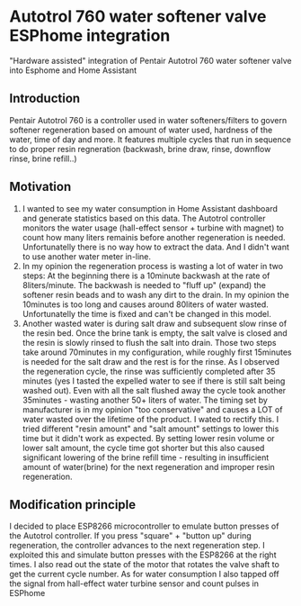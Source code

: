 # Autotrol 760 water softener valve ESPhome integration
"Hardware assisted" integration of Pentair Autotrol 760 water softener valve into Esphome and Home Assistant

## Introduction
Pentair Autotrol 760 is a controller used in water softeners/filters to govern softener regeneration based on amount of water used, hardness of the water, time of day and more. It features multiple cycles that run in sequence to do proper resin regneration (backwash, brine draw, rinse, downflow rinse, brine refill..)

## Motivation
1) I wanted to see my water consumption in Home Assistant dashboard and generate statistics based on this data. The Autotrol controller monitors the water usage (hall-effect sensor + turbine with magnet) to count how many liters remainis before another regeneration is needed. Unfortunatelly there is no way how to extract the data. And I didn't want to use another water meter in-line.
2) In my opinion the regeneration process is wasting a lot of water in two steps: At the beginning there is a 10minute backwash at the rate of 8liters/minute. The backwash is needed to "fluff up" (expand) the softener resin beads and to wash any dirt to the drain. In my opinion the 10minutes is too long and causes around 80liters of water wasted. Unfortunatelly the time is fixed and can't be changed in this model.
3) Another wasted water is during salt draw and subsequent slow rinse of the resin bed. Once the brine tank is empty, the salt valve is closed and the resin is slowly rinsed to flush the salt into drain. Those two steps take around 70minutes in my configuration, while roughly first 15minutes is needed for the salt draw and the rest is for the rinse. As I observed the regeneration cycle, the rinse was sufficiently completed after 35 minutes (yes I tasted the expelled water to see if there is still salt being washed out). Even with all the salt flushed away the cycle took another 35minutes - wasting another 50+ liters of water. The timing set by manufacturer is in my opinion "too conservative" and causes a LOT of water wasted over the lifetime of the product. I wated to rectify this. I tried different "resin amount" and "salt amount" settings to lower this time but it didn't work as expected. By setting lower resin volume or lower salt amount, the cycle time got shorter but this also caused significant lowering of the brine refill time - resulting in insufficient amount of water(brine) for the next regeneration and improper resin regeneration. 

## Modification principle
I decided to place ESP8266 microcontroller to emulate button presses of the Autotrol controller. If you press "square" + "button up" during regeneration, the controller advances to the next regeneration step. I exploited this and simulate button presses with the ESP8266 at the right times.
I also read out the state of the motor that rotates the valve shaft to get the current cycle number. 
As for water consumption I also tapped off the signal from hall-effect water turbine sensor and count pulses in ESPhome
